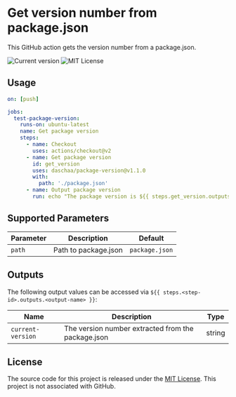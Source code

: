 # Get version number from package.json
This GitHub action gets the version number from a package.json.

![Current version](https://img.shields.io/github/v/tag/daschaa/package-version)
![MIT License](https://img.shields.io/github/license/daschaa/package-version)

## Usage

```yml
on: [push]

jobs:
  test-package-version:
    runs-on: ubuntu-latest
    name: Get package version
    steps:
      - name: Checkout
        uses: actions/checkout@v2
      - name: Get package version
        id: get_version
        uses: daschaa/package-version@v1.1.0
        with:
          path: './package.json'
      - name: Output package version
        run: echo "The package version is ${{ steps.get_version.outputs.current-version }}"
```

## Supported Parameters

| Parameter               | Description                                                | Default  |
| ----------------------- | ---------------------------------------------------------- | -------- |
| `path`                  | Path to package.json                                       | `package.json`   |

## Outputs

The following output values can be accessed via `${{ steps.<step-id>.outputs.<output-name> }}`:

| Name                     | Description                                            | Type   |
| ------------------------ | ------------------------------------------------------ | ------ |
| `current-version`        | The version number extracted from the package.json     | string |

## License

The source code for this project is released under the [MIT License](/LICENSE). This project is not associated with GitHub.